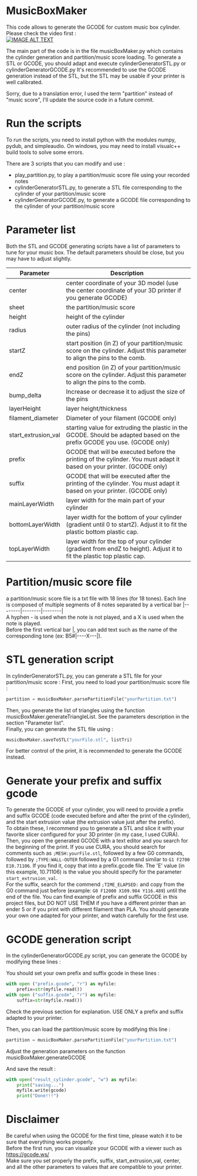 # MusicBoxMaker

This code allows to generate the GCODE for custom music box cylinder.  
Please check the video first :  
[![IMAGE ALT TEXT](http://img.youtube.com/vi/Hx4FuogXTyk/0.jpg)](http://www.youtube.com/watch?v=Hx4FuogXTyk "Custom music box with 3D printed cylinder")

The main part of the code is in the file musicBoxMaker.py which contains the cylinder generation and partition/music score loading.
To generate a STL or GCODE, you should adapt and execute cylinderGeneratorSTL.py or cylinderGeneratorGCODE.py
It's recommended to use the GCODE generation instead of the STL, but the STL may be usable if your printer is well calibrated.

Sorry, due to a translation error, I used the term "partition" instead of "music score", I'll update the source code in a future commit.

# Run the scripts

To run the scripts, you need to install python with the modules numpy, pydub, and simpleaudio.
On windows, you may need to install visualc++ build tools to solve some errors.

There are 3 scripts that you can modify and use : 
* play_partition.py, to play a partition/music score file using your recorded notes
* cylinderGeneratorSTL.py, to generate a STL file corresponding to the cylinder of your partition/music score
* cylinderGeneratorGCODE.py, to generate a GCODE file corresponding to the cylinder of your partition/music score

# Parameter list

Both the STL and GCODE generating scripts have a list of parameters to tune for your music box.
The default parameters should be close, but you may have to adjust slightly.

Parameter | Description
----------|------------
center | center coordinate of your 3D model (use the center coordinate of your 3D printer if you generate GCODE)
sheet  | the partition/music score
height | height of the cylinder
radius | outer radius of the cylinder (not including the pins)
startZ | start position (in Z) of your partition/music score on the cylinder. Adjust this parameter to align the pins to the comb.
endZ   | end position (in Z) of your partition/music score on the cylinder. Adjust this parameter to align the pins to the comb.
bump_delta | Increase or decrease it to adjust the size of the pins
layerHeight | layer height/thickness
filament_diameter | Diameter of your filament (GCODE only)
start_extrusion_val | starting value for extruding the plastic in the GCODE. Should be adapted based on the prefix GCODE you use. (GCODE only)
prefix | GCODE that will be executed before the printing of the cylinder. You must adapt it based on your printer. (GCODE only)
suffix | GCODE that will be executed after the printing of the cylinder. You must adapt it based on your printer. (GCODE only)
mainLayerWidth | layer width for the main part of your cylinder
bottomLayerWidth | layer width for the bottom of your cylinder (gradient until 0 to startZ). Adjust it to fit the plastic bottom plastic cap.
topLayerWidth | layer width for the top of your cylinder (gradient from endZ to height). Adjust it to fit the plastic top plastic cap.

# Partition/music score file

a partition/music score file is a txt file with 18 lines (for 18 tones).
Each line is composed of multiple segments of 8 notes separated by a vertical bar |--------|--------|--------|  
A hyphen - is used when the note is not played, and a X is used when the note is played.  
Before the first vertical bar |, you can add text such as the name of the corresponding tone (ex: B5#|----X---|).  
 
# STL generation script
In cylinderGeneratorSTL.py, you can generate a STL file for your partition/music score :
First, you need to load your partition/music score file :
``` python
partition = musicBoxMaker.parsePartitionFile("yourPartition.txt")
``` 
Then, you generate the list of triangles using the function musicBoxMaker.generateTriangleList. See the parameters description in the section "Parameter list".  
Finally, you can generate the STL file using :  
``` python
musicBoxMaker.saveToSTL("yourFile.stl", listTri)
``` 

For better control of the print, it is recommended to generate the GCODE instead.

# Generate your prefix and suffix gcode

To generate the GCODE of your cylinder, you will need to provide a prefix and suffix GCODE (code executed before and after the print of the cylinder), and the start extrusion value (the extrusion value just after the prefix).  
To obtain these, I recommend you to generate a STL and slice it with your favorite slicer configured for your 3D printer (in my case, I used CURA).  
Then, you open the generated GCODE with a text editor and you search for the beginning of the print.
If you use CURA, you should search for comments such as `;MESH:yourFile.stl`, followed by a few G0 commands, followed by `;TYPE:WALL-OUTER` followed by a G1 command similar to `G1 F2700 E10.71106`. If you find it, copy that into a prefix.gcode file. The 'E' value (in this example, 10.71106) is the value you should specify for the parameter `start_extrusion_val`.  
For the suffix, search for the commend `;TIME_ELAPSED:` and copy from the G0 command just before (example: `G0 F12000 X109.984 Y116.489`) until the end of the file.
You can find example of prefix and suffix GCODE in this project files, but DO NOT USE THEM if you have a different printer than an ender 5 or if you print with different filament than PLA. You should generate your own one adapted for your printer, and watch carefully for the first use.

# GCODE generation script

In the cylinderGeneratorGCODE.py script, you can generate the GCODE by modifying these lines :

You should set your own prefix and suffix gcode in these lines :
```python
with open ("prefix.gcode", "r") as myfile:
    prefix=str(myfile.read())
with open ("suffix.gcode", "r") as myfile:
    suffix=str(myfile.read())
```
Check the previous section for explanation. USE ONLY a prefix and suffix adapted to your printer.
 
Then, you can load the partition/music score by modifying this line :  
``` python
partition = musicBoxMaker.parsePartitionFile("yourPartition.txt")
``` 

Adjust the generation parameters on the function musicBoxMaker.generateGCODE

And save the result :
``` python
with open("result_cylinder.gcode", "w") as myfile:
    print("saving...")
    myfile.write(gcode)
    print("Done!!!")
``` 

# Disclaimer
Be careful when using the GCODE for the first time, please watch it to be sure that everything works properly.  
Before the first run, you can visualize your GCODE with a viewer such as https://gcode.ws/  
Make sure you set properly the prefix, suffix, start_extrusion_val, center, and all the other parameters to values that are compatible to your printer.
